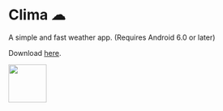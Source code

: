 # Clima ☁
A simple and fast weather app. (Requires Android 6.0 or later)

Download [here](https://github.com/PrestoSole/clima/releases).

<img src="https://fdroid.gitlab.io/artwork/badge/get-it-on.png" height="75">


